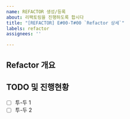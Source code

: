 ```yaml
---
name: REFACTOR 생성/등록
about: 리팩토링을 진행하도록 합시다
title: "[REFACTOR] E#00-T#00 `Refactor 상세`"
labels: refactor
assignees: ''

---
```


## Refactor 개요 <!-- 어떠한 이유로 리팩토링을 결심했는지, 어떤 구조로 변경할 것인지 -->



## TODO 및 진행현황 <!-- 할 일 목록을 만들고 진행 사항 표시 -->

- [ ] 투-두 1
- [ ] 투-두 2
